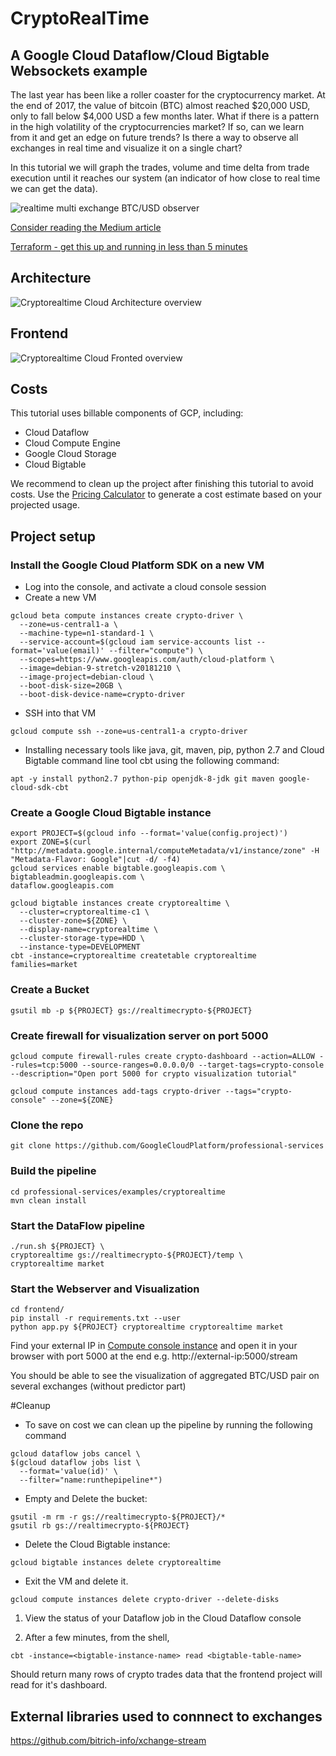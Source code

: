 # CryptoRealTime

## A Google Cloud Dataflow/Cloud Bigtable Websockets example

The last year has been like a roller coaster for the cryptocurrency market. At the end of 2017, the value of bitcoin (BTC) almost reached $20,000 USD, only to fall below $4,000 USD a few months later. What if there is a pattern in the high volatility of the cryptocurrencies market? If so, can we learn from it and get an edge on future trends? Is there a way to observe all exchanges in real time and visualize it on a single chart? 

In this tutorial we will graph the trades, volume and time delta from trade execution until it reaches our system (an indicator of how close to real time we can get the data).


![realtime multi exchange BTC/USD observer](crypto.gif)

[Consider reading the Medium article](https://medium.com/@igalic/bigtable-beam-dataflow-cryptocurrencies-gcp-terraform-java-maven-4e7873811e86)

[Terraform - get this up and running in less than 5 minutes](https://github.com/galic1987/professional-services/blob/master/examples/cryptorealtime/TERRAFORM-README.md)

## Architecture 
![Cryptorealtime Cloud Architecture overview](https://i.ibb.co/dMc9bMz/Screen-Shot-2019-02-11-at-4-56-29-PM.png)

## Frontend  
![Cryptorealtime Cloud Fronted overview](https://i.ibb.co/2S28KYq/Screen-Shot-2019-02-12-at-2-53-41-PM.png)

## Costs
This tutorial uses billable components of GCP, including:
- Cloud Dataflow
- Cloud Compute Engine
- Google Cloud Storage
- Cloud Bigtable

We recommend to clean up the project after finishing this tutorial to avoid costs. Use the [Pricing Calculator](https://cloud.google.com/products/calculator/) to generate a cost estimate based on your projected usage.

## Project setup 
### Install the Google Cloud Platform SDK on a new VM
  * Log into the console, and activate a cloud console session
  * Create a new VM
```console
gcloud beta compute instances create crypto-driver \
  --zone=us-central1-a \
  --machine-type=n1-standard-1 \
  --service-account=$(gcloud iam service-accounts list --format='value(email)' --filter="compute") \
  --scopes=https://www.googleapis.com/auth/cloud-platform \
  --image=debian-9-stretch-v20181210 \
  --image-project=debian-cloud \
  --boot-disk-size=20GB \
  --boot-disk-device-name=crypto-driver
```


  * SSH into that VM 

```console
gcloud compute ssh --zone=us-central1-a crypto-driver
```
  
  * Installing necessary tools like java, git, maven, pip, python 2.7 and Cloud Bigtable command line tool cbt using the following command:
```console
apt -y install python2.7 python-pip openjdk-8-jdk git maven google-cloud-sdk-cbt
```

### Create a Google Cloud Bigtable instance 
```console
export PROJECT=$(gcloud info --format='value(config.project)')
export ZONE=$(curl "http://metadata.google.internal/computeMetadata/v1/instance/zone" -H "Metadata-Flavor: Google"|cut -d/ -f4)
gcloud services enable bigtable.googleapis.com \
bigtableadmin.googleapis.com \
dataflow.googleapis.com 

gcloud bigtable instances create cryptorealtime \
  --cluster=cryptorealtime-c1 \
  --cluster-zone=${ZONE} \
  --display-name=cryptorealtime \
  --cluster-storage-type=HDD \
  --instance-type=DEVELOPMENT
cbt -instance=cryptorealtime createtable cryptorealtime families=market
```

### Create a Bucket  
```console 
gsutil mb -p ${PROJECT} gs://realtimecrypto-${PROJECT}
```

### Create firewall for visualization server on port 5000
```console 
gcloud compute firewall-rules create crypto-dashboard --action=ALLOW --rules=tcp:5000 --source-ranges=0.0.0.0/0 --target-tags=crypto-console --description="Open port 5000 for crypto visualization tutorial"
  
gcloud compute instances add-tags crypto-driver --tags="crypto-console" --zone=${ZONE}
```
  

### Clone the repo
```console 
git clone https://github.com/GoogleCloudPlatform/professional-services
```

### Build the pipeline
```console 
cd professional-services/examples/cryptorealtime
mvn clean install
```

### Start the DataFlow pipeline
```console 
./run.sh ${PROJECT} \
cryptorealtime gs://realtimecrypto-${PROJECT}/temp \
cryptorealtime market
``` 

### Start the Webserver and Visualization
```console 
cd frontend/
pip install -r requirements.txt --user
python app.py ${PROJECT} cryptorealtime cryptorealtime market
```

Find your external IP in [Compute console instance](https://console.cloud.google.com/compute/instances) and open it in your browser with port 5000 at the end e.g.
http://external-ip:5000/stream

You should be able to see the visualization of aggregated BTC/USD pair on several exchanges (without predictor part)


#Cleanup
* To save on cost we can clean up the pipeline by running the following command
```console 
gcloud dataflow jobs cancel \
$(gcloud dataflow jobs list \
  --format='value(id)' \
  --filter="name:runthepipeline*")
```

* Empty and Delete the bucket:
```console 
gsutil -m rm -r gs://realtimecrypto-${PROJECT}/*
gsutil rb gs://realtimecrypto-${PROJECT}
```

* Delete the Cloud Bigtable instance:
```console 
gcloud bigtable instances delete cryptorealtime
```

* Exit the VM and delete it.
```console 
gcloud compute instances delete crypto-driver --delete-disks
```

1. View the status of your Dataflow job in the Cloud Dataflow console

1. After a few minutes, from the shell,

```console 
cbt -instance=<bigtable-instance-name> read <bigtable-table-name>
```

Should return many rows of crypto trades data that the frontend project will read for it's dashboard.


## External libraries used to connnect to exchanges 
https://github.com/bitrich-info/xchange-stream


